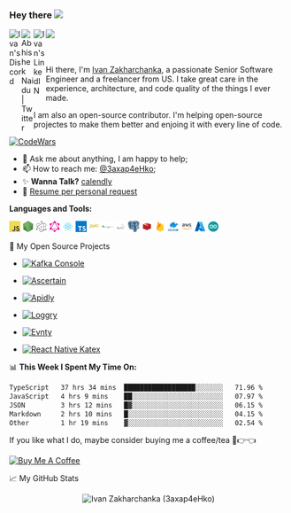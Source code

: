 ### Hey there <img src="https://media.giphy.com/media/hvRJCLFzcasrR4ia7z/giphy.gif" width="25px">

<a href="https://discord.gg/9jzFhng">
  <img align="left" alt="Ivan's Discord" width="22px" src="https://raw.githubusercontent.com/peterthehan/peterthehan/master/assets/discord.svg" />
</a>
<a href="https://twitter.com/3axap4eHko">
  <img align="left" alt="Abhishek Naidu | Twitter" width="22px" src="https://raw.githubusercontent.com/peterthehan/peterthehan/master/assets/twitter.svg" />
</a>
<a href="https://www.linkedin.com/in/3axap4eHko/">
  <img align="left" alt="Ivan's LinkedIN" width="22px" src="https://raw.githubusercontent.com/peterthehan/peterthehan/master/assets/linkedin.svg" />
</a>

![](https://visitor-badge.glitch.me/badge?page_id=3axap4eHko.3axap4eHko)

<br />

Hi there, I'm [Ivan Zakharchanka](https://zource.dev/), a passionate Senior Software Engineer and a freelancer from US. I take great care in the experience, architecture, and code quality of the things I ever made.

I am also an open-source contributor. I'm helping open-source projectes to make them better and enjoing it with every line of code.

[![CodeWars](https://www.codewars.com/users/3axap4eHko/badges/large)](https://www.codewars.com/users/3axap4eHko)

- 💬 Ask me about anything, I am happy to help;
- 📫 How to reach me: [@3axap4eHko](https://twitter.com/3axap4eHko);
- ✨ **Wanna Talk?** [calendly](https://calendly.com/ivan-z)
- 📝 [Resume per personal request](https://www.linkedin.com/in/3axap4eHko/)

**Languages and Tools:**

<code><img height="20" src="https://raw.githubusercontent.com/github/explore/80688e429a7d4ef2fca1e82350fe8e3517d3494d/topics/javascript/javascript.png"></code>
<code><img height="20" src="https://raw.githubusercontent.com/github/explore/80688e429a7d4ef2fca1e82350fe8e3517d3494d/topics/nodejs/nodejs.png"></code>
<code><img height="20" src="https://raw.githubusercontent.com/github/explore/80688e429a7d4ef2fca1e82350fe8e3517d3494d/topics/electron/electron.png"></code>
<code><img height="20" src="https://raw.githubusercontent.com/github/explore/5c058a388828bb5fde0bcafd4bc867b5bb3f26f3/topics/graphql/graphql.png"></code>
<code><img height="20" src="https://raw.githubusercontent.com/github/explore/80688e429a7d4ef2fca1e82350fe8e3517d3494d/topics/react/react.png"></code>
<code><img height="20" src="https://raw.githubusercontent.com/github/explore/80688e429a7d4ef2fca1e82350fe8e3517d3494d/topics/typescript/typescript.png"></code>
<code><img height="20" src="https://raw.githubusercontent.com/github/explore/80688e429a7d4ef2fca1e82350fe8e3517d3494d/topics/babel/babel.png"></code>
<code><img height="20" src="https://raw.githubusercontent.com/github/explore/80688e429a7d4ef2fca1e82350fe8e3517d3494d/topics/mongodb/mongodb.png"></code>
<code><img height="20" src="https://raw.githubusercontent.com/github/explore/80688e429a7d4ef2fca1e82350fe8e3517d3494d/topics/mysql/mysql.png"></code>
<code><img height="20" src="https://raw.githubusercontent.com/github/explore/80688e429a7d4ef2fca1e82350fe8e3517d3494d/topics/postgresql/postgresql.png"></code>
<code><img height="20" src="https://raw.githubusercontent.com/github/explore/80688e429a7d4ef2fca1e82350fe8e3517d3494d/topics/redis/redis.png"></code>
<code><img height="20" src="https://raw.githubusercontent.com/github/explore/80688e429a7d4ef2fca1e82350fe8e3517d3494d/topics/firebase/firebase.png"></code>
<code><img height="20" src="https://raw.githubusercontent.com/github/explore/80688e429a7d4ef2fca1e82350fe8e3517d3494d/topics/docker/docker.png"></code>
<code><img height="20" src="https://raw.githubusercontent.com/github/explore/80688e429a7d4ef2fca1e82350fe8e3517d3494d/topics/aws/aws.png"></code>
<code><img height="20" src="https://raw.githubusercontent.com/github/explore/80688e429a7d4ef2fca1e82350fe8e3517d3494d/topics/azure/azure.png"></code>
<code><img height="20" src="https://raw.githubusercontent.com/github/explore/80688e429a7d4ef2fca1e82350fe8e3517d3494d/topics/arduino/arduino.png"></code>

💖 My Open Source Projects

 - [![Kafka Console](https://img.shields.io/npm/v/kafka-console.svg?style=for-the-badge&label=Kafka%20Console&logo=github&maxAge=43200)](https://github.com/3axap4eHko/kafka-console)

 - [![Ascertain](https://img.shields.io/npm/v/ascertain.svg?style=for-the-badge&label=Ascertain&logo=github&maxAge=43200)](https://github.com/3axap4eHko/ascertain)

 - [![Apidly](https://img.shields.io/npm/v/apidly.svg?style=for-the-badge&label=Apidly&logo=github&maxAge=43200)](https://github.com/3axap4eHko/apidly)

 - [![Loggry](https://img.shields.io/npm/v/loggry.svg?style=for-the-badge&label=Loggry&logo=github&maxAge=43200)](https://github.com/3axap4eHko/loggry)

 - [![Evnty](https://img.shields.io/npm/v/evnty.svg?style=for-the-badge&label=Evnty&logo=github&maxAge=43200)](https://github.com/3axap4eHko/evnty)

 - [![React Native Katex](https://img.shields.io/npm/v/react-native-katex.svg?style=for-the-badge&label=React%20Native%20Katex&logo=github&maxAge=43200)](https://github.com/3axap4eHko/react-native-katex)


📊 **This Week I Spent My Time On:**
<!--START_SECTION:waka-->

```text
TypeScript   37 hrs 34 mins  ██████████████████░░░░░░░   71.96 %
JavaScript   4 hrs 9 mins    ██░░░░░░░░░░░░░░░░░░░░░░░   07.97 %
JSON         3 hrs 12 mins   █▓░░░░░░░░░░░░░░░░░░░░░░░   06.15 %
Markdown     2 hrs 10 mins   █░░░░░░░░░░░░░░░░░░░░░░░░   04.15 %
Other        1 hr 19 mins    ▓░░░░░░░░░░░░░░░░░░░░░░░░   02.54 %
```

<!--END_SECTION:waka-->

If you like what I do, maybe consider buying me a coffee/tea 🥺👉👈

<a href="https://www.buymeacoffee.com/3axap4eHko" target="_blank"><img src="https://cdn.buymeacoffee.com/buttons/v2/default-red.png" alt="Buy Me A Coffee" width="150" ></a>


📈 My GitHub Stats

<p align="center"> <img src="https://github-readme-stats.vercel.app/api?username=3axap4eHko&show_icons=true&theme=gotham" alt="Ivan Zakharchanka (3axap4eHko)" />

